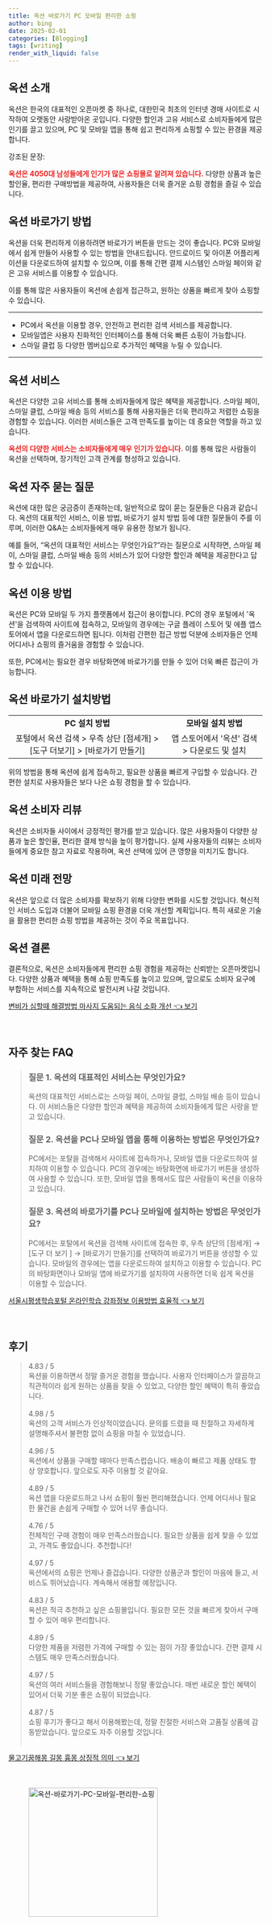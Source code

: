 ```yaml
---
title: 옥션 바로가기 PC 모바일 편리한 쇼핑
author: bing
date: 2025-02-01
categories: [Blogging]
tags: [writing]
render_with_liquid: false
---
```



<h2 id='옥션_소개'>옥션 소개</h2>

<p>옥션은 한국의 대표적인 오픈마켓 중 하나로, 대한민국 최초의 인터넷 경매 사이트로 시작하여 오랫동안 사랑받아온 곳입니다. 다양한 할인과 고유 서비스로 소비자들에게 많은 인기를 끌고 있으며, PC 및 모바일 앱을 통해 쉽고 편리하게 쇼핑할 수 있는 환경을 제공합니다. </p>

<p>강조된 문장:</p>

<p><b><span style="color: #ee2323;">옥션은 4050대 남성들에게 인기가 많은 쇼핑몰로 알려져 있습니다.</span></b> 다양한 상품과 높은 할인율, 편리한 구매방법을 제공하여, 사용자들은 더욱 즐거운 쇼핑 경험을 즐길 수 있습니다.</p>

<h2 id='옥션_바로가기_방법'>옥션 바로가기 방법</h2>

<p>옥션을 더욱 편리하게 이용하려면 바로가기 버튼을 만드는 것이 좋습니다. PC와 모바일에서 쉽게 만들어 사용할 수 있는 방법을 안내드립니다. 안드로이드 및 아이폰 어플리케이션을 다운로드하여 설치할 수 있으며, 이를 통해 간편 결제 시스템인 스마일 페이와 같은 고유 서비스를 이용할 수 있습니다.</p>

<p>이를 통해 많은 사용자들이 옥션에 손쉽게 접근하고, 원하는 상품을 빠르게 찾아 쇼핑할 수 있습니다.</p>

<hr />

<ul>
    <li>PC에서 옥션을 이용할 경우, 안전하고 편리한 검색 서비스를 제공합니다.</li>
    <li>모바일앱은 사용자 친화적인 인터페이스를 통해 더욱 빠른 쇼핑이 가능합니다.</li>
    <li>스마일 클럽 등 다양한 멤버십으로 추가적인 혜택을 누릴 수 있습니다.</li>
</ul>

<hr />

<h2 id='옥션_서비스'>옥션 서비스</h2>

<p>옥션은 다양한 고유 서비스를 통해 소비자들에게 많은 혜택을 제공합니다. 스마일 페이, 스마일 클럽, 스마일 배송 등의 서비스를 통해 사용자들은 더욱 편리하고 저렴한 쇼핑을 경험할 수 있습니다. 이러한 서비스들은 고객 만족도를 높이는 데 중요한 역할을 하고 있습니다.</p>

<p><b><span style="color: #ee2323;">옥션의 다양한 서비스는 소비자들에게 매우 인기가 있습니다.</span></b> 이를 통해 많은 사람들이 옥션을 선택하며, 장기적인 고객 관계를 형성하고 있습니다.</p>

<h2 id='옥션_자주_묻는_질문'>옥션 자주 묻는 질문</h2>

<p>옥션에 대한 많은 궁금증이 존재하는데, 일반적으로 많이 묻는 질문들은 다음과 같습니다. 옥션의 대표적인 서비스, 이용 방법, 바로가기 설치 방법 등에 대한 질문들이 주를 이루며, 이러한 Q&A는 소비자들에게 매우 유용한 정보가 됩니다.</p>

<p>예를 들어, “옥션의 대표적인 서비스는 무엇인가요?”라는 질문으로 시작하면, 스마일 페이, 스마일 클럽, 스마일 배송 등의 서비스가 있어 다양한 할인과 혜택을 제공한다고 답할 수 있습니다.</p>

<h2 id='옥션_이용_방법'>옥션 이용 방법</h2>

<p>옥션은 PC와 모바일 두 가지 플랫폼에서 접근이 용이합니다. PC의 경우 포털에서 '옥션'을 검색하여 사이트에 접속하고, 모바일의 경우에는 구글 플레이 스토어 및 에플 앱스토어에서 앱을 다운로드하면 됩니다. 이처럼 간편한 접근 방법 덕분에 소비자들은 언제 어디서나 쇼핑의 즐거움을 경험할 수 있습니다.</p>

<p>또한, PC에서는 필요한 경우 바탕화면에 바로가기를 만들 수 있어 더욱 빠른 접근이 가능합니다.</p>

<h2 id='옥션_바로가기_설치방법'>옥션 바로가기 설치방법</h2>

<table>
    <tr>
        <td style="text-align: center; height: 17px;"><b>PC 설치 방법</b></td>
        <td style="text-align: center; height: 17px;"><b>모바일 설치 방법</b></td>
    </tr>
    <tr>
        <td style="text-align: center; height: 17px;">포털에서 옥션 검색 > 우측 상단 [점세개] > [도구 더보기] > [바로가기 만들기]</td>
        <td style="text-align: center; height: 17px;">앱 스토어에서 '옥션' 검색 > 다운로드 및 설치</td>
    </tr>
</table>

<p>위의 방법을 통해 옥션에 쉽게 접속하고, 필요한 상품을 빠르게 구입할 수 있습니다. 간편한 설치로 사용자들은 보다 나은 쇼핑 경험을 할 수 있습니다.</p>

<h2 id='옥션_소비자_리뷰'>옥션 소비자 리뷰</h2>

<p>옥션은 소비자들 사이에서 긍정적인 평가를 받고 있습니다. 많은 사용자들이 다양한 상품과 높은 할인율, 편리한 결제 방식을 높이 평가합니다. 실제 사용자들의 리뷰는 소비자들에게 중요한 참고 자료로 작용하며, 옥션 선택에 있어 큰 영향을 미치기도 합니다.</p>

<h2 id='옥션_미래_전망'>옥션 미래 전망</h2>

<p>옥션은 앞으로 더 많은 소비자를 확보하기 위해 다양한 변화를 시도할 것입니다. 혁신적인 서비스 도입과 더불어 모바일 쇼핑 환경을 더욱 개선할 계획입니다. 특히 새로운 기술을 활용한 편리한 쇼핑 방법을 제공하는 것이 주요 목표입니다.</p>

<h2 id='옥션_결론'>옥션 결론</h2>

<p>결론적으로, 옥션은 소비자들에게 편리한 쇼핑 경험을 제공하는 신뢰받는 오픈마켓입니다. 다양한 상품과 혜택을 통해 쇼핑 만족도를 높이고 있으며, 앞으로도 소비자 요구에 부합하는 서비스를 지속적으로 발전시켜 나갈 것입니다.</p>


<p><a class="click-button" title="변비가 심할때 해결방법 마사지 도움되는 음식 소화 개선" href="https://afficreate.github.io/posts/%EB%B3%80%EB%B9%84%EA%B0%80-%EC%8B%AC%ED%95%A0%EB%95%8C-%ED%95%B4%EA%B2%B0%EB%B0%A9%EB%B2%95-%EB%A7%88%EC%82%AC%EC%A7%80-%EB%8F%84%EC%9B%80%EB%90%98%EB%8A%94-%EC%9D%8C%EC%8B%9D-%EC%86%8C%ED%99%94-%EA%B0%9C%EC%84%A0/" rel="dofollow">변비가 심할때 해결방법 마사지 도움되는 음식 소화 개선 👈 보기</a></p><br>
<h2 id='자주_찾는_FAQ'>자주 찾는 FAQ</h2>
<div itemscope="" itemtype="https://schema.org/FAQPage">
<blockquote>
<div itemscope="" itemprop="mainEntity" itemtype="https://schema.org/Question">
<h3 itemprop="name">질문 1. 옥션의 대표적인 서비스는 무엇인가요?</h3>
<div itemscope="" itemprop="acceptedAnswer" itemtype="https://schema.org/Answer">
<span itemprop="text">
<p>옥션의 대표적인 서비스로는 스마일 페이, 스마일 클럽, 스마일 배송 등이 있습니다. 이 서비스들은 다양한 할인과 혜택을 제공하여 소비자들에게 많은 사랑을 받고 있습니다.</p>
</span>
</div>
</div>
<div itemscope="" itemprop="mainEntity" itemtype="https://schema.org/Question">
<h3 itemprop="name">질문 2. 옥션을 PC나 모바일 앱을 통해 이용하는 방법은 무엇인가요?</h3>
<div itemscope="" itemprop="acceptedAnswer" itemtype="https://schema.org/Answer">
<span itemprop="text">
<p>PC에서는 포탈을 검색해서 사이트에 접속하거나, 모바일 앱을 다운로드하여 설치하여 이용할 수 있습니다. PC의 경우에는 바탕화면에 바로가기 버튼을 생성하여 사용할 수 있습니다. 또한, 모바일 앱을 통해서도 많은 사람들이 옥션을 이용하고 있습니다.</p>
</span>
</div>
</div>
<div itemscope="" itemprop="mainEntity" itemtype="https://schema.org/Question">
<h3 itemprop="name">질문 3. 옥션의 바로가기를 PC나 모바일에 설치하는 방법은 무엇인가요?</h3>
<div itemscope="" itemprop="acceptedAnswer" itemtype="https://schema.org/Answer">
<span itemprop="text">
<p>PC에서는 포탈에서 옥션을 검색해 사이트에 접속한 후, 우측 상단의 [점세개] → [도구 더 보기 ] → [바로가기 만들기]를 선택하여 바로가기 버튼을 생성할 수 있습니다. 모바일의 경우에는 앱을 다운로드하여 설치하고 이용할 수 있습니다. PC의 바탕화면이나 모바일 앱에 바로가기를 설치하여 사용하면 더욱 쉽게 옥션을 이용할 수 있습니다.</p>
</span>
</div>
</div>
</blockquote>
</div>
<p><a class="click-button" title="서울시평생학습포털 온라인학습 강좌정보 이용방법 효율적" href="https://afficreate.github.io/posts/%EC%84%9C%EC%9A%B8%EC%8B%9C%ED%8F%89%EC%83%9D%ED%95%99%EC%8A%B5%ED%8F%AC%ED%84%B8-%EC%98%A8%EB%9D%BC%EC%9D%B8%ED%95%99%EC%8A%B5-%EA%B0%95%EC%A2%8C%EC%A0%95%EB%B3%B4-%EC%9D%B4%EC%9A%A9%EB%B0%A9%EB%B2%95-%ED%9A%A8%EC%9C%A8%EC%A0%81/" rel="dofollow">서울시평생학습포털 온라인학습 강좌정보 이용방법 효율적 👈 보기</a></p><br>
<h2 id='후기'>후기</h2>
<div itemscope itemtype="https://schema.org/Product">
  <blockquote>
  <div itemprop="review" itemscope itemtype="https://schema.org/Review">
      <div itemprop="reviewRating" itemscope itemtype="https://schema.org/Rating"> <span itemprop="ratingValue">4.83</span> / <span itemprop="bestRating">5</span> </div>
      <span itemprop="reviewBody">옥션을 이용하면서 정말 즐거운 경험을 했습니다. 사용자 인터페이스가 깔끔하고 직관적이라 쉽게 원하는 상품을 찾을 수 있었고, 다양한 할인 혜택이 특히 좋았습니다.</span>
  </div>
  <br>
  <div itemprop="review" itemscope itemtype="https://schema.org/Review">
      <div itemprop="reviewRating" itemscope itemtype="https://schema.org/Rating"> <span itemprop="ratingValue">4.98</span> / <span itemprop="bestRating">5</span> </div>
      <span itemprop="reviewBody">옥션의 고객 서비스가 인상적이었습니다. 문의를 드렸을 때 친절하고 자세하게 설명해주셔서 불편함 없이 쇼핑을 마칠 수 있었습니다.</span>
  </div>
  <br>
  <div itemprop="review" itemscope itemtype="https://schema.org/Review">
      <div itemprop="reviewRating" itemscope itemtype="https://schema.org/Rating"> <span itemprop="ratingValue">4.96</span> / <span itemprop="bestRating">5</span> </div>
      <span itemprop="reviewBody">옥션에서 상품을 구매할 때마다 만족스럽습니다. 배송이 빠르고 제품 상태도 항상 양호합니다. 앞으로도 자주 이용할 것 같아요.</span>
  </div>
  <br>
  <div itemprop="review" itemscope itemtype="https://schema.org/Review">
      <div itemprop="reviewRating" itemscope itemtype="https://schema.org/Rating"> <span itemprop="ratingValue">4.89</span> / <span itemprop="bestRating">5</span> </div>
      <span itemprop="reviewBody">옥션 앱을 다운로드하고 나서 쇼핑이 훨씬 편리해졌습니다. 언제 어디서나 필요한 물건을 손쉽게 구매할 수 있어 너무 좋습니다.</span>
  </div>
  <br>
  <div itemprop="review" itemscope itemtype="https://schema.org/Review">
      <div itemprop="reviewRating" itemscope itemtype="https://schema.org/Rating"> <span itemprop="ratingValue">4.76</span> / <span itemprop="bestRating">5</span> </div>
      <span itemprop="reviewBody">전체적인 구매 경험이 매우 만족스러웠습니다. 필요한 상품을 쉽게 찾을 수 있었고, 가격도 좋았습니다. 추천합니다!</span>
  </div>
  <br>
  <div itemprop="review" itemscope itemtype="https://schema.org/Review">
      <div itemprop="reviewRating" itemscope itemtype="https://schema.org/Rating"> <span itemprop="ratingValue">4.97</span> / <span itemprop="bestRating">5</span> </div>
      <span itemprop="reviewBody">옥션에서의 쇼핑은 언제나 즐겁습니다. 다양한 상품군과 할인이 마음에 들고, 서비스도 뛰어났습니다. 계속해서 애용할 예정입니다.</span>
  </div>
  <br>
  <div itemprop="review" itemscope itemtype="https://schema.org/Review">
      <div itemprop="reviewRating" itemscope itemtype="https://schema.org/Rating"> <span itemprop="ratingValue">4.83</span> / <span itemprop="bestRating">5</span> </div>
      <span itemprop="reviewBody">옥션은 적극 추천하고 싶은 쇼핑몰입니다. 필요한 모든 것을 빠르게 찾아서 구매할 수 있어 매우 편리합니다.</span>
  </div>
  <br>
  <div itemprop="review" itemscope itemtype="https://schema.org/Review">
      <div itemprop="reviewRating" itemscope itemtype="https://schema.org/Rating"> <span itemprop="ratingValue">4.89</span> / <span itemprop="bestRating">5</span> </div>
      <span itemprop="reviewBody">다양한 제품을 저렴한 가격에 구매할 수 있는 점이 가장 좋았습니다. 간편 결제 시스템도 매우 만족스러웠습니다.</span>
  </div>
  <br>
  <div itemprop="review" itemscope itemtype="https://schema.org/Review">
      <div itemprop="reviewRating" itemscope itemtype="https://schema.org/Rating"> <span itemprop="ratingValue">4.97</span> / <span itemprop="bestRating">5</span> </div>
      <span itemprop="reviewBody">옥션의 여러 서비스들을 경험해보니 정말 좋았습니다. 매번 새로운 할인 혜택이 있어서 더욱 기분 좋은 쇼핑이 되었습니다.</span>
  </div>
  <br>
  <div itemprop="review" itemscope itemtype="https://schema.org/Review">
      <div itemprop="reviewRating" itemscope itemtype="https://schema.org/Rating"> <span itemprop="ratingValue">4.87</span> / <span itemprop="bestRating">5</span> </div>
      <span itemprop="reviewBody">쇼핑 후기가 좋다고 해서 이용해봤는데, 정말 친절한 서비스와 고품질 상품에 감동받았습니다. 앞으로도 자주 이용할 것입니다.</span>
  </div>
  <br>
  </blockquote>
</div>
<p><a class="click-button" title="물고기꿈해몽 길몽 흉몽 상징적 의미" href="https://afficreate.github.io/posts/%EB%AC%BC%EA%B3%A0%EA%B8%B0%EA%BF%88%ED%95%B4%EB%AA%BD-%EA%B8%B8%EB%AA%BD-%ED%9D%89%EB%AA%BD-%EC%83%81%EC%A7%95%EC%A0%81-%EC%9D%98%EB%AF%B8/" rel="dofollow">물고기꿈해몽 길몽 흉몽 상징적 의미 👈 보기</a></p><br>
<figure class="image"><img src="https://afficreate.github.io/assets/img/thumbnail/옥션-바로가기-PC-모바일-편리한-쇼핑.webp" alt="옥션-바로가기-PC-모바일-편리한-쇼핑" width="256" height="256"></figure>